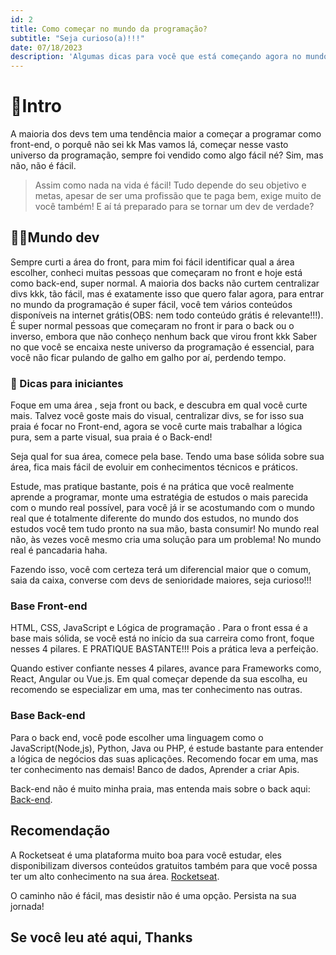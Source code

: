 ```yaml
---
id: 2
title: Como começar no mundo da programação?
subtitle: "Seja curioso(a)!!!"
date: 07/18/2023
description: 'Algumas dicas para você que está começando agora no mundo da programaçaõ!'
---
```


# 🔰Intro

A maioria dos devs tem uma tendência maior a começar a programar como front-end, o porquê não sei kk
Mas vamos lá, começar nesse vasto universo da programação, sempre foi vendido como algo fácil né? Sim, mas não, não é fácil.
> Assim como nada na vida é fácil!
Tudo depende do seu objetivo e metas, apesar de ser uma profissão que te paga bem, exige muito de você também! E aí tá  preparado para se tornar um dev de verdade?

## 🧑‍💻Mundo dev

Sempre curti a área  do front,   para mim foi fácil identificar qual a área escolher,  conheci muitas pessoas que começaram no front e hoje está  como back-end, super normal.
A maioria dos backs não curtem centralizar divs kkk,  tão fácil, mas é exatamente isso que quero falar agora, para entrar no mundo da programação é super fácil, você tem  vários conteúdos disponíveis na internet grátis(OBS: nem todo conteúdo grátis é relevante!!!).
É super normal pessoas  que começaram no front ir para o back ou o inverso, embora que não conheço nenhum back que virou front kkk
Saber no que você se encaixa neste universo da programação é essencial,  para você não ficar pulando de galho em galho por aí, perdendo tempo.

### 🎯 Dicas para iniciantes

Foque em uma área , seja front ou back, e descubra em qual você curte mais.
Talvez você goste mais do visual, centralizar divs, se for isso sua praia é focar no Front-end, agora se você curte mais trabalhar a lógica pura, sem a parte visual, sua praia é o Back-end!

Seja qual for sua  área, comece pela base. Tendo uma base sólida sobre sua área, fica mais fácil de evoluir em conhecimentos técnicos e práticos.

Estude, mas pratique bastante, pois é na prática que você realmente aprende a programar,
monte uma estratégia de estudos o mais parecida com o mundo real possível, para você já ir se acostumando com o mundo real que é totalmente diferente do mundo dos estudos, no mundo dos estudos você tem tudo pronto na sua mão, basta consumir! No mundo real não, às vezes você mesmo cria uma solução para um problema! No mundo real é pancadaria haha.

Fazendo isso, você com certeza terá um diferencial maior que o comum, saia da caixa, converse com devs de senioridade maiores, seja curioso!!!

### Base Front-end

HTML, CSS, JavaScript e Lógica de programação .
Para o front essa é a base mais sólida,  se você está no início da sua carreira como front, foque nesses 4 pilares. E PRATIQUE BASTANTE!!!
Pois a prática leva a perfeição.

Quando estiver confiante nesses 4 pilares, avance para Frameworks como, React, Angular ou Vue.js. Em qual começar depende da sua escolha, eu recomendo se especializar em uma, mas ter conhecimento nas outras.

### Base Back-end

Para o back end, você pode escolher uma linguagem como o JavaScript(Node,js), Python, Java ou PHP, é estude bastante para entender a lógica de negócios das suas aplicações.
Recomendo focar em uma, mas ter conhecimento nas demais!
Banco de dados, Aprender a criar Apis.

Back-end não é muito minha praia, mas entenda mais sobre o back aqui: [Back-end](https://youtu.be/wXMlMsDvk2M).

## Recomendação

A Rocketseat é uma plataforma muito boa para você estudar, eles disponibilizam diversos conteúdos gratuitos também para que você possa ter um alto conhecimento na sua área.
[Rocketseat](https://www.rocketseat.com.br/).

O caminho não é fácil, mas desistir não é uma opção. Persista na sua jornada!

## Se você leu até aqui, Thanks
